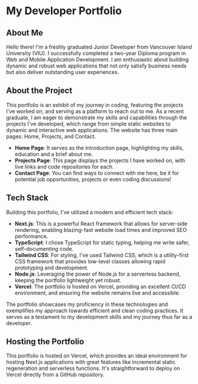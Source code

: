# My Developer Portfolio

## About Me

Hello there! I'm a freshly graduated Junior Developer from Vancouver Island University (VIU). I successfully completed a two-year Diploma program in Web and Mobile Application Development. I am enthusiastic about building dynamic and robust web applications that not only satisfy business needs but also deliver outstanding user experiences.

## About the Project

This portfolio is an exhibit of my journey in coding, featuring the projects I've worked on, and serving as a platform to reach out to me. As a recent graduate, I am eager to demonstrate my skills and capabilities through the projects I've developed, which range from simple static websites to dynamic and interactive web applications. The website has three main pages: Home, Projects, and Contact.

- **Home Page**: It serves as the introduction page, highlighting my skills, education and a brief about me.
- **Projects Page**: This page displays the projects I have worked on, with live links and code repositories for each.
- **Contact Page**: You can find ways to connect with me here, be it for potential job opportunities, projects or even coding discussions!

## Tech Stack

Building this portfolio, I've utilized a modern and efficient tech stack:

- **Next.js**: This is a powerful React framework that allows for server-side rendering, enabling blazing-fast website load times and improved SEO performance.
- **TypeScript**: I chose TypeScript for static typing, helping me write safer, self-documenting code.
- **Tailwind CSS**: For styling, I've used Tailwind CSS, which is a utility-first CSS framework that provides low-level classes allowing rapid prototyping and development.
- **Node.js**: Leveraging the power of Node.js for a serverless backend, keeping the portfolio lightweight yet robust.
- **Vercel**: The portfolio is hosted on Vercel, providing an excellent CI/CD environment, and ensuring the website remains live and accessible.

The portfolio showcases my proficiency in these technologies and exemplifies my approach towards efficient and clean coding practices. It serves as a testament to my development skills and my journey thus far as a developer.

## Hosting the Portfolio

This portfolio is hosted on Vercel, which provides an ideal environment for hosting Next.js applications with great features like incremental static regeneration and serverless functions. It's straightforward to deploy on Vercel directly from a GitHub repository.

